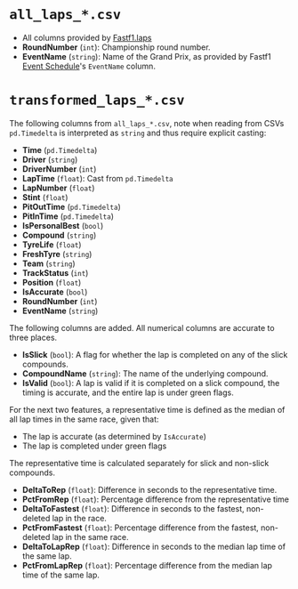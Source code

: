 # `all_laps_*.csv`

- All columns provided by [Fastf1.laps](https://docs.fastf1.dev/core.html#laps)
- **RoundNumber** (`int`): Championship round number.
- **EventName** (`string`): Name of the Grand Prix, as provided by Fastf1 [Event Schedule](https://docs.fastf1.dev/events.html#event-schedule-data)'s `EventName` column.

# `transformed_laps_*.csv`

The following columns from `all_laps_*.csv`, note when reading from CSVs `pd.Timedelta` is interpreted as `string` and thus require explicit casting:

- **Time** (`pd.Timedelta`)
- **Driver** (`string`)
- **DriverNumber** (`int`)
- **LapTime** (`float`): Cast from `pd.Timedelta`
- **LapNumber** (`float`)
- **Stint** (`float`)
- **PitOutTime** (`pd.Timedelta`)
- **PitInTime** (`pd.Timedelta`)
- **IsPersonalBest** (`bool`)
- **Compound** (`string`)
- **TyreLife** (`float`)
- **FreshTyre** (`string`)
- **Team** (`string`)
- **TrackStatus** (`int`)
- **Position** (`float`)
- **IsAccurate** (`bool`)
- **RoundNumber** (`int`)
- **EventName** (`string`)

The following columns are added. All numerical columns are accurate to three places.

- **IsSlick** (`bool`): A flag for whether the lap is completed on any of the slick compounds.
- **CompoundName** (`string`): The name of the underlying compound.
- **IsValid** (`bool`): A lap is valid if it is completed on a slick compound, the timing is accurate, and the entire lap is under green flags.

For the next two features, a representative time is defined as the median of all lap times in the same race, given that:

- The lap is accurate (as determined by `IsAccurate`)
- The lap is completed under green flags

The representative time is calculated separately for slick and non-slick compounds.

- **DeltaToRep** (`float`): Difference in seconds to the representative time.
- **PctFromRep** (`float`): Percentage difference from the representative time
- **DeltaToFastest** (`float`): Difference in seconds to the fastest, non-deleted lap in the race.
- **PctFromFastest** (`float`): Percentage difference from the fastest, non-deleted lap in the same race.
- **DeltaToLapRep** (`float`): Difference in seconds to the median lap time of the same lap.
- **PctFromLapRep** (`float`): Percentage difference from the median lap time of the same lap.
